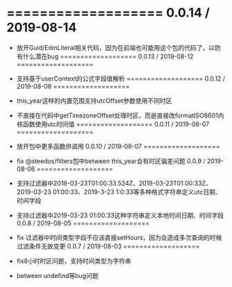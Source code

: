 ===================
0.0.14 / 2019-08-14
===================

  * 放开Guid/EdmLiteral相关代码，因为在前端也可能用这个包的代码了，以防有什么潜在bug
===================
0.0.13 / 2019-08-12
===================

  * 支持基于userContext的公式字段值解析
===================
0.0.12 / 2019-08-08
===================

  * this_year这样的内置范围支持utcOffset参数使用不同时区
  * 不直接在代码中getTimezoneOffset处理时区，而是直接改formatISO8601内核函数使用utc时间值
===================
0.0.11 / 2019-08-07
===================

  * 放开包中更多函数供调用
0.0.10 / 2019-08-07
===================

  * fix @steedos/filters包中between this_year会有时区偏差问题
0.0.9 / 2019-08-06
===================

  * 支持过滤器中2019-03-23T01:00:33.524Z、2019-03-23T01:00:33Z、2019-03-23 01:00:33、2019-3-23 1:0:33等多种格式字符串定义utc日期、时间字段
  * 支持过滤器中2019-03-23 01:00:33这种字符串定义本地时间日期、时间字段
0.0.8 / 2019-08-05
===================

  * fix 过滤器中时间类型字段不应该直接setHours，因为会造成多次查询的时候过滤条件无故变更
0.0.7 / 2019-08-03
===================

  * fix8小时时区问题，支持时间类型为字符串
  * between undefind等bug问题

